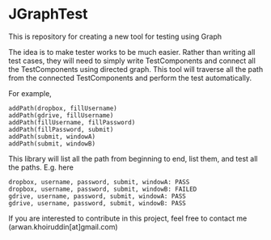 # JGraphTest

This is repository for creating a new tool for testing using Graph

The idea is to make tester works to be much easier. Rather than writing all test cases, they will need to simply write TestComponents and connect all the TestComponents using directed graph. This tool will traverse all the path from the connected TestComponents and perform the test automatically.

For example, 

```
addPath(dropbox, fillUsername)
addPath(gdrive, fillUsername)
addPath(fillUsername, fillPassword)
addPath(fillPassword, submit)
addPath(submit, windowA)
addPath(submit, windowB)
```

This library will list all the path from beginning to end, list them, and test all the paths. E.g. here

```
dropbox, username, password, submit, windowA: PASS
dropbox, username, password, submit, windowB: FAILED
gdrive, username, password, submit, windowA: PASS
gdrive, username, password, submit, windowB: PASS
```

If you are interested to contribute in this project, feel free to contact me (arwan.khoiruddin[at]gmail.com)
